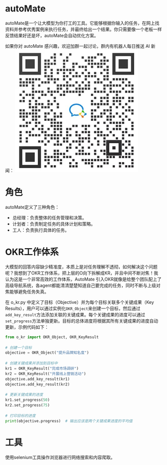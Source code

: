 # autoMate

autoMate是一个让大模型为你打工的工具。它能够根据你输入的任务，在网上找资料并参考优秀案例来执行任务，并最终给出一个结果。你只需要像一个老板一样反馈结果好还是坏，autoMate会自动优化方案。

如果你对 autoMate 感兴趣，欢迎加群一起讨论，群内有机器人每日推送 AI 新闻：
![](./source/group_code.jpg)

# 角色

autoMate定义了三种角色：

- 总经理：负责整体的任务管理和决策。
- 计划者：负责制定任务的具体计划和策略。
- 工人：负责执行具体的任务。


# OKR工作体系

大模型的回答内容缺少精准度，本质上是对任务理解不透彻，如何解决这个问题呢？我想到了OKR工作体系，把上层的O向下拆解成KR，并且中间不断对焦！我认为这是一个非常高效的工作体系，AutoMate 引入OKR就像是给整个团队配上了高级导航系统，各agent都能清清楚楚知道自己要完成的任务，同时不断与上级对焦能够避免任务失真。

在 o_kr.py 中定义了目标（Objective）并为每个目标关联多个关键成果（Key Results），用户可以通过实例化`OKR_Object`来创建一个目标，然后通过`add_key_result`方法添加关联的关键成果。每个关键成果的进度可以通过`set_progress`方法单独更新。目标的总体进度将根据其所有关键成果的进度自动更新，示例代码如下：

```python
from o_kr import OKR_Object, OKR_KeyResult

# 创建一个目标
objective = OKR_Object("提升品牌知名度")

# 创建关键成果并添加到目标中
kr1 = OKR_KeyResult("完成市场调研")
kr2 = OKR_KeyResult("开展线上营销活动")
objective.add_key_result(kr1)
objective.add_key_result(kr2)

# 更新关键成果的进度
kr1.set_progress(50)
kr2.set_progress(75)

# 打印目标的进度
print(objective.progress)  # 输出应该是两个关键成果进度的平均值
```

# 工具
使用selenium工具操作浏览器进行网络搜索和内容爬取。


